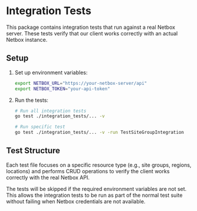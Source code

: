 # Integration Tests

This package contains integration tests that run against a real Netbox server. These tests verify that our client works correctly with an actual Netbox instance.

## Setup

1. Set up environment variables:
   ```bash
   export NETBOX_URL="https://your-netbox-server/api"
   export NETBOX_TOKEN="your-api-token"
   ```

2. Run the tests:
   ```bash
   # Run all integration tests
   go test ./integration_tests/... -v

   # Run specific test
   go test ./integration_tests/... -v -run TestSiteGroupIntegration
   ```

## Test Structure

Each test file focuses on a specific resource type (e.g., site groups, regions, locations) and performs CRUD operations to verify the client works correctly with the real Netbox API.

The tests will be skipped if the required environment variables are not set. This allows the integration tests to be run as part of the normal test suite without failing when Netbox credentials are not available.
